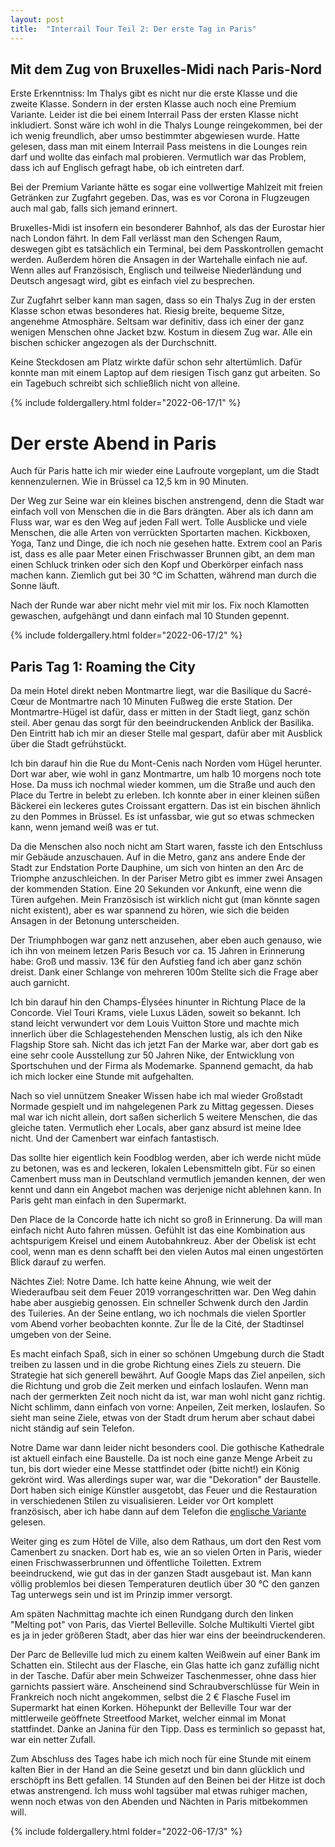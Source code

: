 ```yaml
---
layout: post
title:  "Interrail Tour Teil 2: Der erste Tag in Paris"
---
```


## Mit dem Zug von Bruxelles-Midi nach Paris-Nord
Erste Erkenntniss: Im Thalys gibt es nicht nur die erste Klasse und die zweite Klasse. Sondern in der ersten Klasse auch noch eine Premium Variante.
Leider ist die bei einem Interrail Pass der ersten Klasse nicht inkludiert.
Sonst wäre ich wohl in die Thalys Lounge reingekommen, bei der ich wenig freundlich, aber umso bestimmter abgewiesen wurde.
Hatte gelesen, dass man mit einem Interrail Pass meistens in die Lounges rein darf und wollte das einfach mal probieren.
Vermutlich war das Problem, dass ich auf Englisch gefragt habe, ob ich eintreten darf.
  
Bei der Premium Variante hätte es sogar eine vollwertige Mahlzeit mit freien Getränken zur Zugfahrt gegeben.
Das, was es vor Corona in Flugzeugen auch mal gab, falls sich jemand erinnert.

Bruxelles-Midi ist insofern ein besonderer Bahnhof, als das der Eurostar hier nach London fährt.
In dem Fall verlässt man den Schengen Raum, deswegen gibt es tatsächlich ein Terminal, bei dem Passkontrollen gemacht werden. 
Außerdem hören die Ansagen in der Wartehalle einfach nie auf.
Wenn alles auf Französisch, Englisch und teilweise Niederländung und Deutsch angesagt wird, gibt es einfach viel zu besprechen. 

Zur Zugfahrt selber kann man sagen, dass so ein Thalys Zug in der ersten Klasse schon etwas besonderes hat. Riesig breite, bequeme Sitze, angenehme Atmosphäre.
Seltsam war definitiv, dass ich einer der ganz wenigen Menschen ohne Jacket bzw. Kostum in diesem Zug war. 
Alle ein bischen schicker angezogen als der Durchschnitt.

Keine Steckdosen am Platz wirkte dafür schon sehr altertümlich.
Dafür konnte man mit einem Laptop auf dem riesigen Tisch ganz gut arbeiten. So ein Tagebuch schreibt sich schließlich nicht von alleine. 
 
{% include foldergallery.html folder="2022-06-17/1" %}
# Der erste Abend in Paris
Auch für Paris hatte ich mir wieder eine Laufroute vorgeplant, um die Stadt kennenzulernen.
Wie in Brüssel ca 12,5 km in 90 Minuten. 

Der Weg zur Seine war ein kleines bischen anstrengend, denn die Stadt war einfach voll von Menschen die in die Bars drängten.
Aber als ich dann am Fluss war, war es den Weg auf jeden Fall wert.
Tolle Ausblicke und viele Menschen, die alle Arten von verrückten Sportarten machen. Kickboxen, Yoga, Tanz und Dinge, die ich noch nie gesehen hatte.
Extrem cool an Paris ist, dass es alle paar Meter einen Frischwasser Brunnen gibt, an dem man einen Schluck trinken oder sich den Kopf und Oberkörper einfach nass machen kann.
Ziemlich gut bei 30 ℃ im Schatten, während man durch die Sonne läuft.

Nach der Runde war aber nicht mehr viel mit mir los. Fix noch Klamotten gewaschen, aufgehängt und dann einfach mal 10 Stunden gepennt. 

{% include foldergallery.html folder="2022-06-17/2" %}

## Paris Tag 1: Roaming the City
Da mein Hotel direkt neben Montmartre liegt, war die Basilique du Sacré-Cœur de Montmartre nach 10 Minuten Fußweg die erste Station.
Der Montmartre-Hügel ist dafür, dass er mitten in der Stadt liegt, ganz schön steil. Aber genau das sorgt für den beeindruckenden Anblick der Basilika.
Den Eintritt hab ich mir an dieser Stelle mal gespart, dafür aber mit Ausblick über die Stadt gefrühstückt.

Ich bin darauf hin die Rue du Mont-Cenis nach Norden vom Hügel herunter. Dort war aber, wie wohl in ganz Montmartre, um halb 10 morgens noch tote Hose.
Da muss ich nochmal wieder kommen, um die Straße und auch den Place du Tertre in belebt zu erleben.
Ich konnte aber in einer kleinen süßen Bäckerei ein leckeres gutes Croissant ergattern.
Das ist ein bischen ähnlich zu den Pommes in Brüssel. Es ist unfassbar, wie gut so etwas schmecken kann, wenn jemand weiß was er tut.

Da die Menschen also noch nicht am Start waren, fasste ich den Entschluss mir Gebäude anzuschauen.
Auf in die Metro, ganz ans andere Ende der Stadt zur Endstation Porte Dauphine, um sich von hinten an den Arc de Triomphe anzuschleichen.
In der Pariser Metro gibt es immer zwei Ansagen der kommenden Station. Eine 20 Sekunden vor Ankunft, eine wenn die Türen aufgehen. 
Mein Französisch ist wirklich nicht gut (man könnte sagen nicht existent), aber es war spannend zu hören, wie sich die beiden Ansagen in der Betonung unterscheiden. 

Der Triumphbogen war ganz nett anzusehen, aber eben auch genauso, wie ich ihn von meinem letzen Paris Besuch vor ca. 15 Jahren in Erinnerung habe: Groß und massiv.
13€ für den Aufstieg fand ich aber ganz schön dreist. Dank einer Schlange von mehreren 100m Stellte sich die Frage aber auch garnicht.

Ich bin darauf hin den Champs-Élysées hinunter in Richtung Place de la Concorde. Viel Touri Krams, viele Luxus Läden, soweit so bekannt.
Ich stand leicht verwundert vor dem Louis Vuitton Store und machte mich innerlich über die Schlagestehenden Menschen lustig, als ich den Nike Flagship Store sah.
Nicht das ich jetzt Fan der Marke war, aber dort gab es eine sehr coole Ausstellung zur 50 Jahren Nike, der Entwicklung von Sportschuhen und der Firma als Modemarke.
Spannend gemacht, da hab ich mich locker eine Stunde mit aufgehalten.

Nach so viel unnützem Sneaker Wissen habe ich mal wieder Großstadt Normade gespielt und im nahgelegenen Park zu Mittag gegessen. 
Dieses mal war ich nicht allein, dort saßen sicherlich 5 weitere Menschen, die das gleiche taten.
Vermutlich eher Locals, aber ganz absurd ist meine Idee nicht. Und der Camenbert war einfach fantastisch.

Das sollte hier eigentlich kein Foodblog werden, aber ich werde nicht müde zu betonen, was es and leckeren, lokalen Lebensmitteln gibt.
Für so einen Camenbert muss man in Deutschland vermutlich jemanden kennen, der wen kennt und dann ein Angebot machen was derjenige nicht ablehnen kann.
In Paris geht man einfach in den Supermarkt. 
 
Den Place de la Concorde hatte ich nicht so groß in Erinnerung.
Da will man einfach nicht Auto fahren müssen.
Gefühlt ist das eine Kombination aus achtspurigem Kreisel und einem Autobahnkreuz. 
Aber der Obelisk ist echt cool, wenn man es denn schafft bei den vielen Autos mal einen ungestörten Blick darauf zu werfen.
 
Nächtes Ziel: Notre Dame. Ich hatte keine Ahnung, wie weit der Wiederaufbau seit dem Feuer 2019 vorrangeschritten war. 
Den Weg dahin habe aber ausgiebig genossen. Ein schneller Schwenk durch den Jardin des Tuileries.
An der Seine entlang, wo ich nochmals die vielen Sportler vom Abend vorher beobachten konnte.
Zur Île de la Cité, der Stadtinsel umgeben von der Seine.

Es macht einfach Spaß, sich in einer so schönen Umgebung durch die Stadt treiben zu lassen und in die grobe Richtung eines Ziels zu steuern.
Die Strategie hat sich generell bewährt.
Auf Google Maps das Ziel anpeilen, sich die Richtung und grob die Zeit merken und einfach loslaufen.
Wenn man nach der germerkten Zeit noch nicht da ist, war man wohl nicht ganz richtig.
Nicht schlimm, dann einfach von vorne: Anpeilen, Zeit merken, loslaufen.
So sieht man seine Ziele, etwas von der Stadt drum herum aber schaut dabei nicht ständig auf sein Telefon.

Notre Dame war dann leider nicht besonders cool. Die gothische Kathedrale ist aktuell einfach eine Baustelle. Da ist noch eine ganze Menge Arbeit zu tun, bis dort wieder eine Messe stattfindet oder (bitte nicht!) ein König gekrönt wird.
Was allerdings super war, war die "Dekoration" der Baustelle. Dort haben sich einige Künstler ausgetobt, das Feuer und die Restauration in verschiedenen Stilen zu visualisieren. Leider vor Ort komplett französisch, aber ich habe dann auf dem Telefon die [englische Variante](https://www.rebatirnotredamedeparis.fr/expositionbd) gelesen.  

Weiter ging es zum Hôtel de Ville, also dem Rathaus, um dort den Rest vom Camenbert zu snacken.
Dort hab es, wie an so vielen Orten in Paris, wieder einen Frischwasserbrunnen und öffentliche Toiletten.
Extrem beeindruckend, wie gut das in der ganzen Stadt ausgebaut ist. 
Man kann völlig problemlos bei diesen Temperaturen deutlich über 30 ℃ den ganzen Tag unterwegs sein und ist im Prinzip immer versorgt.

Am späten Nachmittag machte ich einen Rundgang durch den linken "Melting pot" von Paris, das Viertel Belleville.
Solche Multikulti Viertel gibt es ja in jeder größeren Stadt, aber das hier war eins der beeindruckenderen.

Der Parc de Belleville lud mich zu einem kalten Weißwein auf einer Bank im Schatten ein.
Stilecht aus der Flasche, ein Glas hatte ich ganz zufällig nicht in der Tasche.
Dafür aber mein Schweizer Taschenmesser, ohne dass hier garnichts passiert wäre. 
Anscheinend sind Schraubverschlüsse für Wein in Frankreich noch nicht angekommen, selbst die 2 € Flasche Fusel im Supermarkt hat einen Korken.
Höhepunkt der Belleville Tour war der mittlerweile geöffnete Streetfood Market, welcher einmal im Monat stattfindet.
Danke an Janina für den Tipp. Dass es terminlich so gepasst hat, war ein netter Zufall. 


Zum Abschluss des Tages habe ich mich noch für eine Stunde mit einem kalten Bier in der Hand an die Seine gesetzt und bin dann glücklich und erschöpft ins Bett gefallen.
14 Stunden auf den Beinen bei der Hitze ist doch etwas anstrengend.
Ich muss wohl tagsüber mal etwas ruhiger machen, wenn noch etwas von den Abenden und Nächten in Paris mitbekommen will.  

{% include foldergallery.html folder="2022-06-17/3" %}
